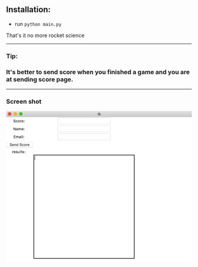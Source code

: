 ## Installation:

* run `python main.py`

That's it no more rocket science

-------------

### Tip:

### It's better to send score when you finished a game and you are at sending score page.

-------------

### Screen shot

![main window](https://raw.githubusercontent.com/ayooby/Anetwork-Gui-app/master/screenshots/preview.png)
